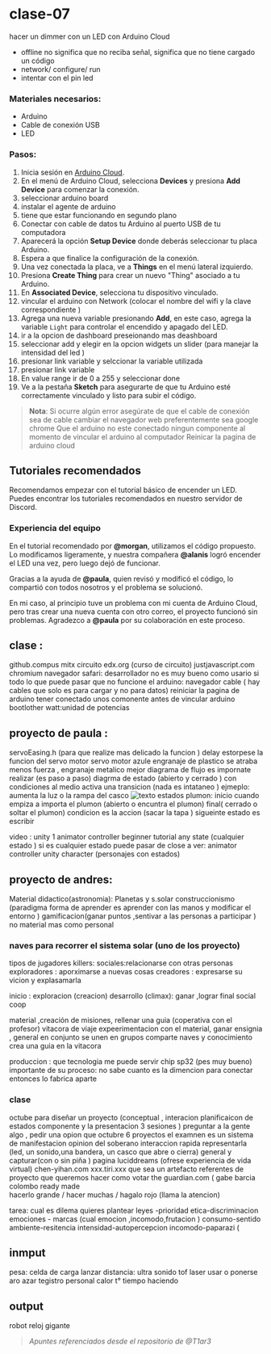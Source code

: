 # clase-07

hacer un dimmer con un LED con Arduino Cloud

- offline no significa que no reciba señal, significa que no tiene cargado un código
- network/ configure/ run
- intentar con el pin led

### Materiales necesarios:
- Arduino
- Cable de conexión USB
- LED

### Pasos:
1. Inicia sesión en [Arduino Cloud](https://cloud.arduino.cc/).
3. En el menú de Arduino Cloud, selecciona **Devices** y presiona **Add Device** para comenzar la conexión.
4. seleccionar arduino board
5. instalar el agente de arduino
6. tiene que estar funcionando en segundo plano
7.  Conectar con cable de datos  tu Arduino al puerto USB de tu computadora
8. Aparecerá la opción **Setup Device** donde deberás seleccionar tu placa Arduino.
9. Espera a que finalice la configuración de la conexión.
10. Una vez conectada la placa, ve a **Things** en el menú lateral izquierdo.
11. Presiona **Create Thing** para crear un nuevo "Thing" asociado a tu Arduino.
12. En **Associated Device**, selecciona tu dispositivo vinculado.
13. vincular el arduino con Network (colocar el nombre del wifi y la clave correspondiente )
14. Agrega una nueva variable presionando **Add**, en este caso, agrega la variable `Light` para controlar el encendido y apagado del LED.
15. ir a la opcion de dashboard preseionando mas deashboard
16. seleccionar add y elegir en la opcion widgets un slider (para manejar la intensidad del led )
17. presionar link variable y selccionar la variable utilizada
18. presionar link variable
19. En value range ir de 0 a 255 y seleccionar done 
20. Ve a la pestaña **Sketch** para asegurarte de que tu Arduino esté correctamente vinculado y listo para subir el código.

> **Nota**: Si ocurre algún error
> asegúrate de que el cable de conexión sea de cable 
> cambiar el navegador web preferentemente sea google chrome
> Que el arduino no este conectado ningun componente al momento de vincular el arduino al computador
> Reinicar la pagina de arduino cloud

## Tutoriales recomendados

Recomendamos empezar con el tutorial básico de encender un LED. Puedes encontrar los tutoriales recomendados en nuestro servidor de Discord.

### Experiencia del equipo

En el tutorial recomendado por **@morgan**, utilizamos el código propuesto. Lo modificamos ligeramente, y nuestra compañera **@alanis** logró encender el LED una vez, pero luego dejó de funcionar.

Gracias a la ayuda de **@paula**, quien revisó y modificó el código, lo compartió con todos nosotros y el problema se solucionó.

En mi caso, al principio tuve un problema con mi cuenta de Arduino Cloud, pero tras crear una nueva cuenta con otro correo, el proyecto funcionó sin problemas. Agradezco a **@paula** por su colaboración en este proceso.


## clase :
github.compus 
mitx circuito edx.org  (curso de circuito)
justjavascript.com 
chromium navegador 
safari: desarrollador no es muy bueno como usario si 
todo lo que puede pasar que no funcione el arduino:
navegador 
cable ( hay cables que solo es para cargar y no para datos)
reiniciar la pagina de arduino 
tener conectado unos comonente antes de vincular arduino 
bootlother 
watt:unidad de potencias 

## proyecto de paula :
servoEasing.h (para que realize mas delicado la funcion )
delay estorpese la funcion del servo motor 
servo motor azule engranaje de plastico se atraba menos fuerza , engranaje metalico mejor 
diagrama de flujo es impornate realizar (es paso a paso) diagrma de estado (abierto y cerrado ) con condiciones al medio activa una transicion (nada es intataneo )
ejmeplo: aumenta la luz o la rampa del casco 
![texto](./diagrama.jpg)
estados plumon:
inicio cuando empiza a importa el plumon (abierto o encuntra el plumon)
final( cerrado o soltar el plumon)
condicion es la accion (sacar la tapa ) sigueinte estado es escribir 

video : unity 1 animator controller beginner tutorial 
any state (cualquier estado )
si es cualquier estado puede pasar de close a 
ver: animator controller unity character (personajes con estados)

## proyecto de andres:
Material didactico(astronomia): Planetas y s.solar 
construccionismo (paradigma forma de aprender es aprender con las  manos y modificar el entorno )
gamificacion(ganar puntos ,sentivar a las personas a participar ) no material mas como personal 
### naves para recorrer el sistema solar (uno de los proyecto)
tipos de jugadores 
killers:
sociales:relacionarse con otras personas
exploradores : aporximarse a nuevas cosas 
creadores : expresarse su vicion y explasamarla 

inicio : exploracion 
(creacion)
desarrollo
(climax): ganar ,lograr 
final social coop

material ,creación de misiones, rellenar una guia (coperativa con el profesor) vitacora de viaje expeerimentacion con el material, ganar ensignia , general en conjunto se unen en grupos comparte naves y conocimiento crea una guia en la vitacora 

produccion : que tecnologia me puede servir 
chip sp32 (pes muy bueno)
importante de su proceso: no sabe cuanto es la dimencion para conectar  entonces lo fabrica aparte   

### clase
octube para diseñar un proyecto (conceptual , interacion planificaicon de estados componente y la presentacion 
3 sesiones ) preguntar a la gente algo , pedir una opion que
octubre 6 proyectos 
el examnen es un sistema de manifestacion opinion del soberano 
interaccion rapida 
representarla (led, un sonido,una bandera, un casco que abre o cierra)
general y capturar(con o sin piña ) 
pagina luciddreams (ofrese experiencia de vida virtual)
chen-yihan.com 
xxx.tiri.xxx
que sea un artefacto 
referentes de proyecto que queremos hacer 
como votar
the guardian.com (
gabe barcia colombo
ready made  
hacerlo grande / hacer muchas / hagalo rojo (llama la atencion)

tarea: cual es dilema quieres plantear 
leyes -prioridad
etica-discriminacion
emociones - marcas (cual emocion ,incomodo,frutacion )
consumo-sentido
ambiente-resitencia
intensidad-autopercepcion
incomodo-paparazi (
## inmput
pesa: celda de carga
lanzar 
distancia: ultra sonido tof laser 
usar o ponerse 
aro azar 
tegistro personal
calor t°
tiempo haciendo 
## output
robot 
reloj gigante 

> *Apuntes referenciados desde el repositorio de @T1ar3*
